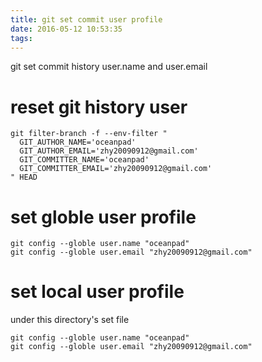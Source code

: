 ```yaml
---
title: git set commit user profile
date: 2016-05-12 10:53:35
tags:
---
```

git set commit history user.name and user.email
<!--more-->
# reset git history user
```
git filter-branch -f --env-filter "
  GIT_AUTHOR_NAME='oceanpad'
  GIT_AUTHOR_EMAIL='zhy20090912@gmail.com'
  GIT_COMMITTER_NAME='oceanpad'
  GIT_COMMITTER_EMAIL='zhy20090912@gmail.com'
" HEAD
```

# set globle user profile 
```
git config --globle user.name "oceanpad"
git config --globle user.email "zhy20090912@gmail.com"
```

# set local user profile 
under this directory's set file
```
git config --globle user.name "oceanpad"
git config --globle user.email "zhy20090912@gmail.com"
```
